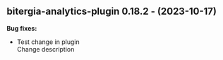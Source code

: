## bitergia-analytics-plugin 0.18.2 - (2023-10-17)

**Bug fixes:**

 * Test change in plugin\
   Change description


